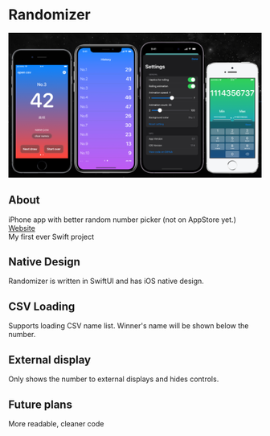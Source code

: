 # Randomizer
![Preview](screenshot.png "preview")

## About
iPhone app with better random number picker (not on AppStore yet.)<br>
[Website](https://wimpum.github.io/Rndsite/)<br>
My first ever Swift project

## Native Design
Randomizer is written in SwiftUI and has iOS native design.

## CSV Loading
Supports loading CSV name list. Winner's name will be shown below the number.

## External display
Only shows the number to external displays and hides controls.

## Future plans
More readable, cleaner code
